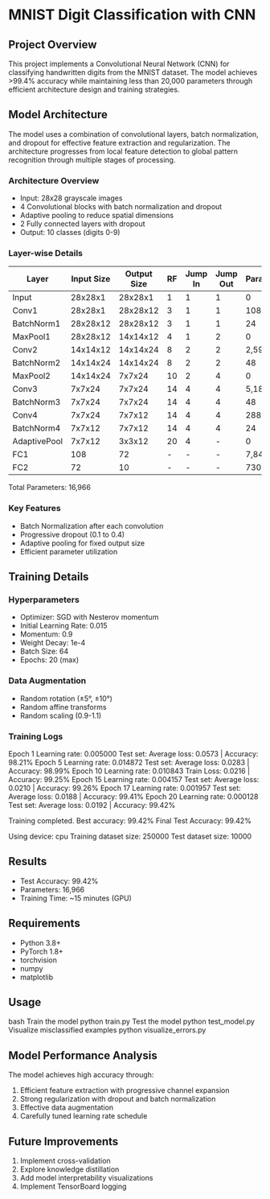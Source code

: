 # MNIST Digit Classification with CNN

## Project Overview
This project implements a Convolutional Neural Network (CNN) for classifying handwritten digits from the MNIST dataset. The model achieves >99.4% accuracy while maintaining less than 20,000 parameters through efficient architecture design and training strategies.

## Model Architecture
The model uses a combination of convolutional layers, batch normalization, and dropout for effective feature extraction and regularization. The architecture progresses from local feature detection to global pattern recognition through multiple stages of processing.

### Architecture Overview
- Input: 28x28 grayscale images
- 4 Convolutional blocks with batch normalization and dropout
- Adaptive pooling to reduce spatial dimensions
- 2 Fully connected layers with dropout
- Output: 10 classes (digits 0-9)

### Layer-wise Details

| Layer | Input Size | Output Size | RF | Jump In | Jump Out | Parameters |
|-------|------------|-------------|-----|----------|-----------|------------|
| Input | 28x28x1 | 28x28x1 | 1 | 1 | 1 | 0 |
| Conv1 | 28x28x1 | 28x28x12 | 3 | 1 | 1 | 108 + 12 |
| BatchNorm1 | 28x28x12 | 28x28x12 | 3 | 1 | 1 | 24 |
| MaxPool1 | 28x28x12 | 14x14x12 | 4 | 1 | 2 | 0 |
| Conv2 | 14x14x12 | 14x14x24 | 8 | 2 | 2 | 2,592 + 24 |
| BatchNorm2 | 14x14x24 | 14x14x24 | 8 | 2 | 2 | 48 |
| MaxPool2 | 14x14x24 | 7x7x24 | 10 | 2 | 4 | 0 |
| Conv3 | 7x7x24 | 7x7x24 | 14 | 4 | 4 | 5,184 + 24 |
| BatchNorm3 | 7x7x24 | 7x7x24 | 14 | 4 | 4 | 48 |
| Conv4 | 7x7x24 | 7x7x12 | 14 | 4 | 4 | 288 + 12 |
| BatchNorm4 | 7x7x12 | 7x7x12 | 14 | 4 | 4 | 24 |
| AdaptivePool | 7x7x12 | 3x3x12 | 20 | 4 | - | 0 |
| FC1 | 108 | 72 | - | - | - | 7,848 |
| FC2 | 72 | 10 | - | - | - | 730 |

Total Parameters: 16,966

### Key Features
- Batch Normalization after each convolution
- Progressive dropout (0.1 to 0.4)
- Adaptive pooling for fixed output size
- Efficient parameter utilization

## Training Details

### Hyperparameters
- Optimizer: SGD with Nesterov momentum
- Initial Learning Rate: 0.015
- Momentum: 0.9
- Weight Decay: 1e-4
- Batch Size: 64
- Epochs: 20 (max)

### Data Augmentation
- Random rotation (±5°, ±10°)
- Random affine transforms
- Random scaling (0.9-1.1)

### Training Logs

Epoch 1
Learning rate: 0.005000
Test set: Average loss: 0.0573 | Accuracy: 98.21%
Epoch 5
Learning rate: 0.014872
Test set: Average loss: 0.0283 | Accuracy: 98.99%
Epoch 10
Learning rate: 0.010843
Train Loss: 0.0216 | Accuracy: 99.25%
Epoch 15
Learning rate: 0.004157
Test set: Average loss: 0.0210 | Accuracy: 99.26%
Epoch 17
Learning rate: 0.001957
Test set: Average loss: 0.0188 | Accuracy: 99.41%
Epoch 20
Learning rate: 0.000128
Test set: Average loss: 0.0192 | Accuracy: 99.42%

Training completed. Best accuracy: 99.42%
Final Test Accuracy: 99.42%


Using device: cpu
Training dataset size: 250000
Test dataset size: 10000

## Results
- Test Accuracy: 99.42%
- Parameters: 16,966
- Training Time: ~15 minutes (GPU)

## Requirements
- Python 3.8+
- PyTorch 1.8+
- torchvision
- numpy
- matplotlib

## Usage

bash
Train the model
python train.py
Test the model
python test_model.py
Visualize misclassified examples
python visualize_errors.py


## Model Performance Analysis
The model achieves high accuracy through:
1. Efficient feature extraction with progressive channel expansion
2. Strong regularization with dropout and batch normalization
3. Effective data augmentation
4. Carefully tuned learning rate schedule

## Future Improvements
1. Implement cross-validation
2. Explore knowledge distillation
3. Add model interpretability visualizations
4. Implement TensorBoard logging

